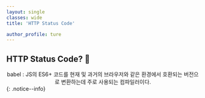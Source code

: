 ```yaml
---
layout: single
classes: wide
title: 'HTTP Status Code'

author_profile: ture
---
```


## HTTP Status Code? 💯

<center>babel : JS의 ES6+ 코드를 현재 및 과거의 브라우저와 같은 환경에서 호환되는 버전으로 변환하는데 주로 사용되는 컴파일러이다.</center>
{: .notice--info}
